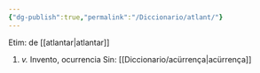 ```yaml
---
{"dg-publish":true,"permalink":"/Diccionario/atlant/"}
---
```


Etim: de [[atlantar\|atlantar]]
1. *v.* Invento, ocurrencia
    Sin: [[Diccionario/acürrença\|acürrença]]